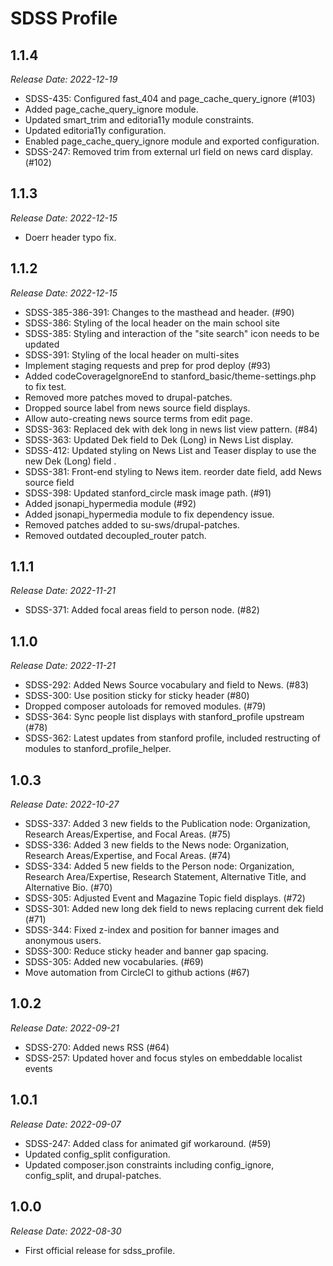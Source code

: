 # SDSS Profile


1.1.4
--------------------------------------------------------------------------------
_Release Date: 2022-12-19_

- SDSS-435: Configured fast_404 and page_cache_query_ignore (#103)
- Added page_cache_query_ignore module.
- Updated smart_trim and editoria11y module constraints.
- Updated editoria11y configuration.
- Enabled page_cache_query_ignore module and exported configuration.
- SDSS-247: Removed trim from external url field on news card display. (#102)


1.1.3
--------------------------------------------------------------------------------
_Release Date: 2022-12-15_

- Doerr header typo fix.


1.1.2
--------------------------------------------------------------------------------
_Release Date: 2022-12-15_

- SDSS-385-386-391: Changes to the masthead and header. (#90)
- SDSS-386: Styling of the local header on the main school site
- SDSS-385: Styling and interaction of the "site search" icon needs to be updated
- SDSS-391: Styling of the local header on multi-sites
- Implement staging requests and prep for prod deploy (#93)
- Added codeCoverageIgnoreEnd to stanford_basic/theme-settings.php to fix test.
- Removed more patches moved to drupal-patches.
- Dropped source label from news source field displays.
- Allow auto-creating news source terms from edit page.
- SDSS-363: Replaced dek with dek long in news list view pattern. (#84)
- SDSS-363: Updated Dek field to Dek (Long) in News List display.
- SDSS-412: Updated styling on News List and Teaser display to use the new Dek (Long) field .
- SDSS-381: Front-end styling to News item. reorder date field, add News source field
- SDSS-398: Updated stanford_circle mask image path. (#91)
- Added jsonapi_hypermedia module (#92)
- Added jsonapi_hypermedia module to fix dependency issue.
- Removed patches added to su-sws/drupal-patches.
- Removed outdated decoupled_router patch.


1.1.1
--------------------------------------------------------------------------------
_Release Date: 2022-11-21_

- SDSS-371: Added focal areas field to person node. (#82)


1.1.0
--------------------------------------------------------------------------------
_Release Date: 2022-11-21_

- SDSS-292: Added News Source vocabulary and field to News. (#83)
- SDSS-300: Use position sticky for sticky header (#80)
- Dropped composer autoloads for removed modules. (#79)
- SDSS-364: Sync people list displays with stanford_profile upstream (#78)
- SDSS-362: Latest updates from stanford profile, included restructing of modules to stanford_profile_helper.


1.0.3
--------------------------------------------------------------------------------
_Release Date: 2022-10-27_

- SDSS-337: Added 3 new fields to the Publication node: Organization, Research Areas/Expertise, and Focal Areas. (#75)
- SDSS-336: Added 3 new fields to the News node: Organization, Research Areas/Expertise, and Focal Areas. (#74)
- SDSS-334: Added 5 new fields to the Person node: Organization, Research Area/Expertise, Research Statement, Alternative Title, and Alternative Bio. (#70)
- SDSS-305: Adjusted Event and Magazine Topic field displays. (#72)
- SDSS-301: Added new long dek field to news replacing current dek field (#71)
- SDSS-344: Fixed z-index and position for banner images and anonymous users.
- SDSS-300: Reduce sticky header and banner gap spacing.
- SDSS-305: Added new vocabularies. (#69)
- Move automation from CircleCI to github actions (#67)


1.0.2
--------------------------------------------------------------------------------
_Release Date: 2022-09-21_

- SDSS-270: Added news RSS (#64)
- SDSS-257: Updated hover and focus styles on embeddable localist events


1.0.1
--------------------------------------------------------------------------------
_Release Date: 2022-09-07_

- SDSS-247: Added class for animated gif workaround. (#59)
- Updated config_split configuration.
- Updated composer.json constraints including config_ignore, config_split, and drupal-patches.


1.0.0
--------------------------------------------------------------------------------
_Release Date: 2022-08-30_

- First official release for sdss_profile.
